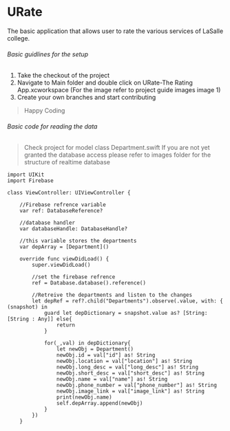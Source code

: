 # URate

The basic application that allows user to rate the various services of LaSalle college. 

###### Basic guidlines for the setup

1) Take the checkout of the project
2) Navigate to Main folder and double click on URate-The Rating App.xcworkspace (For the image refer to project guide images image 1)
3) Create your own branches and start contributing

> Happy Coding



###### Basic code for reading the data

> Check project for model class Department.swift
> If you are not yet granted the database access please refer to images folder for the structure of realtime database

```
import UIKit
import Firebase

class ViewController: UIViewController {
    
    //Firebase refrence variable
    var ref: DatabaseReference?
    
    //database handler
    var databaseHandle: DatabaseHandle?
    
    //this variable stores the departments
    var depArray = [Department]()

    override func viewDidLoad() {
        super.viewDidLoad()
        
        //set the firebase refrence
        ref = Database.database().reference()
        
        //Retreive the departments and listen to the changes
        let depRef = ref?.child("Departments").observe(.value, with: { (snapshot) in
            guard let depDictionary = snapshot.value as? [String:[String : Any]] else{
                return
            }
            
            for(_,val) in depDictionary{
                let newObj = Department()
                newObj.id = val["id"] as! String
                newObj.location = val["location"] as! String
                newObj.long_desc = val["long_desc"] as! String
                newObj.short_desc = val["short_desc"] as! String
                newObj.name = val["name"] as! String
                newObj.phone_number = val["phone_number"] as! String
                newObj.image_link = val["image_link"] as! String
                print(newObj.name)
                self.depArray.append(newObj)
            }
        })
    }

```



